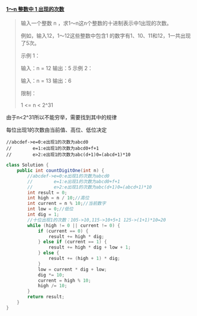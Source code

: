 #### [1～n 整数中 1 出现的次数](https://leetcode-cn.com/problems/1nzheng-shu-zhong-1chu-xian-de-ci-shu-lcof/)

> 输入一个整数 n ，求1～n这n个整数的十进制表示中1出现的次数。
>
> 例如，输入12，1～12这些整数中包含1 的数字有1、10、11和12，1一共出现了5次。
>
>  
>
> 示例 1：
>
> 输入：n = 12
> 输出：5
> 示例 2：
>
> 输入：n = 13
> 输出：6
>
>
> 限制：
>
> 1 <= n < 2^31

由于n<2^31所以不能穷举，需要找到其中的规律

每位出现1的次数由当前值、高位、低位决定

```
//abcdef->e=0:e出现1的次数为abcd0
//        e=1:e出现1的次数为abcd0+f+1
//        e>2:e出现1的次数为abc(d+1)0=(abcd+1)*10
```

```java
class Solution {
    public int countDigitOne(int n) {
        //abcdef->e=0:e出现1的次数为abcd0
        //        e=1:e出现1的次数为abcd0+f+1
        //        e>2:e出现1的次数为abc(d+1)0=(abcd+1)*10
        int result = 0;
        int high = n / 10;//高位
        int current = n % 10;//当前数字
        int low = 0;//低位
        int dig = 1;
        //十位出现1的次数：105->10,115->10+5+1 125->(1+1)*10=20
        while (high != 0 || current != 0) {
            if (current == 0) {
                result += high * dig;
            } else if (current == 1) {
                result += high * dig + low + 1;
            } else {
                result += (high + 1) * dig;
            }
            low = current * dig + low;
            dig *= 10;
            current = high % 10;
            high /= 10;
        }
        return result;
    }
}
```

